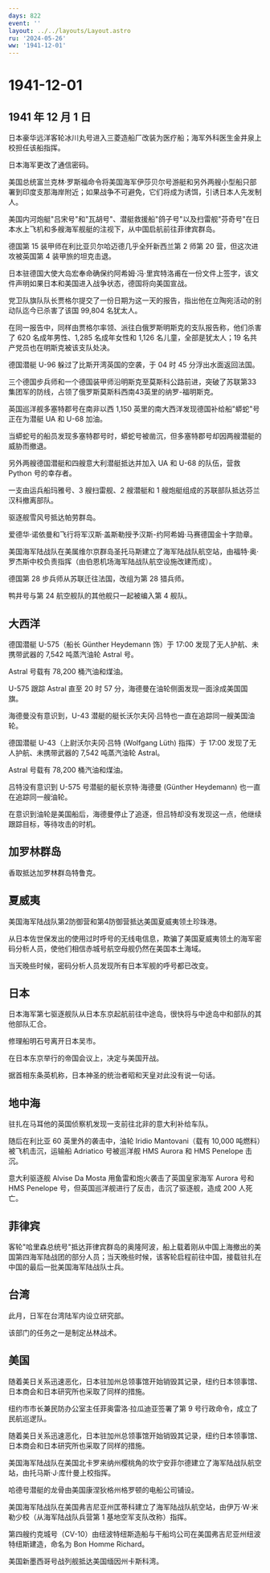 ```yaml
---
days: 822
event: ''
layout: ../../layouts/Layout.astro
ru: '2024-05-26'
ww: '1941-12-01'
---
```


# 1941-12-01

## 1941 年 12 月 1 日

日本豪华远洋客轮冰川丸号进入三菱造船厂改装为医疗船；海军外科医生金井泉上校担任该船指挥。

日本海军更改了通信密码。

美国总统富兰克林·罗斯福命令将美国海军伊莎贝尔号游艇和另外两艘小型船只部署到印度支那海岸附近；如果战争不可避免，它们将成为诱饵，引诱日本人先发制人。

美国内河炮艇"吕宋号"和"瓦胡号"、潜艇救援船"鸽子号"以及扫雷舰"芬奇号"在日本水上飞机和多艘海军舰艇的注视下，从中国启航前往菲律宾群岛。

德国第 15 装甲师在利比亚贝尔哈迈德几乎全歼新西兰第 2 师第 20
营，但这次进攻被英国第 4 装甲旅的坦克击退。

日本驻德国大使大岛宏奉命确保约阿希姆·冯·里宾特洛甫在一份文件上签字，该文件声明如果日本和美国进入战争状态，德国将向美国宣战。

党卫队旗队队长贾格尔提交了一份日期为这一天的报告，指出他在立陶宛活动的别动队迄今已杀害了该国
99,804 名犹太人。

在同一报告中，同样由贾格尔率领、派往白俄罗斯明斯克的支队报告称，他们杀害了
620 名成年男性、1,285 名成年女性和 1,126 名儿童，全部是犹太人；19
名共产党员也在明斯克被该支队处决。

德国潜艇 U-96 躲过了比斯开湾英国的空袭，于 04 时 45 分浮出水面返回法国。

三个德国步兵师和一个德国装甲师沿明斯克至莫斯科公路前进，突破了苏联第33集团军的防线，占领了俄罗斯莫斯科西南43英里的纳罗-福明斯克。

英国巡洋舰多塞特郡号在南非以西 1,150
英里的南大西洋发现德国补给船"蟒蛇"号正在为潜艇 UA 和 U-68 加油。

当蟒蛇号的船员发现多塞特郡号时，蟒蛇号被凿沉，但多塞特郡号却因两艘潜艇的威胁而撤退。

另外两艘德国潜艇和四艘意大利潜艇抵达并加入 UA 和 U-68 的队伍，营救
Python 号的幸存者。

一支由运兵船玛雅号、3 艘扫雷舰、2 艘潜艇和 1
艘炮艇组成的苏联部队抵达芬兰汉科撤离部队。

驱逐舰雪风号抵达帕劳群岛。

爱德华·诺依曼和飞行将军汉斯·盖斯勒授予汉斯-约阿希姆·马赛德国金十字勋章。

美国海军陆战队在美属维尔京群岛圣托马斯建立了海军陆战队航空站，由福特·奥·罗杰斯中校负责指挥（由伯恩机场海军陆战队航空设施改建而成）。

德国第 28 步兵师从苏联迁往法国，改组为第 28 猎兵师。

鸭井号与第 24 航空舰队的其他舰只一起被编入第 4 舰队。

## 大西洋

德国潜艇 U-575（船长 Günther Heydemann 饰）于 17:00
发现了无人护航、未携带武器的 7,542 吨蒸汽油轮 Astral 号。

Astral 号载有 78,200 桶汽油和煤油。

U-575 跟踪 Astral 直至 20 时 57
分，海德曼在油轮侧面发现一面涂成美国国旗。

海德曼没有意识到，U-43
潜艇的艇长沃尔夫冈·吕特也一直在追踪同一艘美国油轮。

德国潜艇 U-43（上尉沃尔夫冈·吕特 (Wolfgang Lüth) 指挥）于 17:00
发现了无人护航、未携带武器的 7,542 吨蒸汽油轮 Astral。

Astral 号载有 78,200 桶汽油和煤油。

吕特没有意识到 U-575 号潜艇的艇长京特·海德曼 (Günther Heydemann)
也一直在追踪同一艘油轮。

在意识到油轮是美国船后，海德曼停止了追逐，但吕特却没有发现这一点，他继续跟踪目标，等待攻击的时机。

## 加罗林群岛

香取抵达加罗林群岛特鲁克。

## 夏威夷

美国海军陆战队第2防御营和第4防御营抵达美国夏威夷领土珍珠港。

从日本佐世保发出的使用过时呼号的无线电信息，欺骗了美国夏威夷领土的海军密码分析人员，使他们相信赤城号航空母舰仍然在美国本土海域。

当天晚些时候，密码分析人员发现所有日本军舰的呼号都已改变。

## 日本

日本海军第七驱逐舰队从日本东京起航前往中途岛，很快将与中途岛中和部队的其他部队汇合。

修理船明石号离开日本吴市。

在日本东京举行的帝国会议上，决定与美国开战。

据首相东条英机称，日本神圣的统治者昭和天皇对此没有说一句话。

## 地中海

驻扎在马耳他的英国侦察机发现一支前往北非的意大利补给车队。

随后在利比亚 60 英里外的袭击中，油轮 Iridio Mantovani（载有 10,000
吨燃料）被飞机击沉，运输船 Adriatico 号被巡洋舰 HMS Aurora 和 HMS
Penelope 击沉。

意大利驱逐舰 Alvise Da Mosta 用鱼雷和炮火袭击了英国皇家海军 Aurora 号和
HMS Penelope 号，但英国巡洋舰进行了反击，击沉了驱逐舰，造成 200 人死亡。

## 菲律宾

客轮"哈里森总统号"抵达菲律宾群岛的奥隆阿波，船上载着刚从中国上海撤出的美国第四海军陆战团的部分人员；当天晚些时候，该客轮启程前往中国，接载驻扎在中国的最后一批美国海军陆战队士兵。

## 台湾

此月，日军在台湾陆军内设立研究部。

该部门的任务之一是制定丛林战术。

## 美国

随着美日关系迅速恶化，日本驻加州总领事馆开始销毁其记录，纽约日本领事馆、日本商会和日本研究所也采取了同样的措施。

纽约市市长兼民防办公室主任菲奥雷洛·拉瓜迪亚签署了第 9
号行政命令，成立了民航巡逻队。

随着美日关系迅速恶化，日本驻加州总领事馆开始销毁其记录，纽约日本领事馆、日本商会和日本研究所也采取了同样的措施。

美国海军陆战队在美国北卡罗来纳州樱桃角的坎宁安菲尔德建立了海军陆战队航空站，由托马斯·J·库什曼上校指挥。

哈德号潜艇的龙骨由美国康涅狄格州格罗顿的电船公司铺设。

美国海军陆战队在美国弗吉尼亚州匡蒂科建立了海军陆战队航空站，由伊万·W·米勒少校（从海军陆战队兵营第
1 基地空军支队改称）指挥。

第四艘约克城号（CV-10）由纽波特纽斯造船与干船坞公司在美国弗吉尼亚州纽波特纽斯建造，命名为
Bon Homme Richard。

美国新墨西哥号战列舰抵达美国缅因州卡斯科湾。